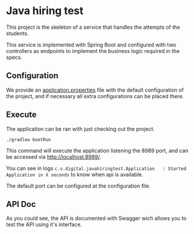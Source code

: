 # Java hiring test

This project is the skeleton of a service that handles the attempts of the students.

This service is implemented with Spring Boot and configured with two controllers as endpoints
 to implement the business logic required in the specs.

## Configuration

We provide an [application.properties](src/main/resources/application.properties) file with the default configuration of the project,
and if necessary all extra configurations can be placed there.


## Execute
The application can be ran with just checking out the project.

```
./gradlew bootRun
```

This command will execute the application listening the 8989 port, and can be accessed via [http://localhost:8989/](http://localhost:8989/).

You can see in logs `c.v.digital.javahiringtest.Application   : Started Application in X seconds` to know when api is available. 

The default port can be configured at the configuration file.

## API Doc

As you could see, the API is documented with Swagger wich allows you to test the API using it's interface.
